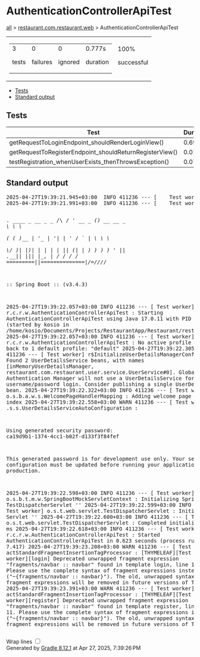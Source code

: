 <!DOCTYPE html>
<html>
<head>
<meta http-equiv="Content-Type" content="text/html; charset=utf-8"/>
<meta http-equiv="x-ua-compatible" content="IE=edge"/>
<title>Test results - AuthenticationControllerApiTest</title>
<link href="../css/base-style.css" rel="stylesheet" type="text/css"/>
<link href="../css/style.css" rel="stylesheet" type="text/css"/>
<script src="../js/report.js" type="text/javascript"></script>
</head>
<body>
<div id="content">
<h1>AuthenticationControllerApiTest</h1>
<div class="breadcrumbs">
<a href="../index.md">all</a> &gt;
<a href="../packages/restaurant.com.restaurant.web.md">restaurant.com.restaurant.web</a> &gt; AuthenticationControllerApiTest</div>
<div id="summary">
<table>
<tr>
<td>
<div class="summaryGroup">
<table>
<tr>
<td>
<div class="infoBox" id="tests">
<div class="counter">3</div>
<p>tests</p>
</div>
</td>
<td>
<div class="infoBox" id="failures">
<div class="counter">0</div>
<p>failures</p>
</div>
</td>
<td>
<div class="infoBox" id="ignored">
<div class="counter">0</div>
<p>ignored</p>
</div>
</td>
<td>
<div class="infoBox" id="duration">
<div class="counter">0.777s</div>
<p>duration</p>
</div>
</td>
</tr>
</table>
</div>
</td>
<td>
<div class="infoBox success" id="successRate">
<div class="percent">100%</div>
<p>successful</p>
</div>
</td>
</tr>
</table>
</div>
<div id="tabs">
<ul class="tabLinks">
<li>
<a href="#tab0">Tests</a>
</li>
<li>
<a href="#tab1">Standard output</a>
</li>
</ul>
<div id="tab0" class="tab">
<h2>Tests</h2>
<table>
<thead>
<tr>
<th>Test</th>
<th>Duration</th>
<th>Result</th>
</tr>
</thead>
<tr>
<td class="success">getRequestToLoginEndpoint_shouldRenderLoginView()</td>
<td class="success">0.691s</td>
<td class="success">passed</td>
</tr>
<tr>
<td class="success">getRequestToRegisterEndpoint_shouldReturnRegisterView()</td>
<td class="success">0.015s</td>
<td class="success">passed</td>
</tr>
<tr>
<td class="success">testRegistration_whenUserExists_thenThrowsException()</td>
<td class="success">0.071s</td>
<td class="success">passed</td>
</tr>
</table>
</div>
<div id="tab1" class="tab">
<h2>Standard output</h2>
<span class="code">
<pre>2025-04-27T19:39:21.945+03:00  INFO 411236 --- [    Test worker] t.c.s.AnnotationConfigContextLoaderUtils : Could not detect default configuration classes for test class [restaurant.com.restaurant.web.AuthenticationControllerApiTest]: AuthenticationControllerApiTest does not declare any static, non-private, non-final, nested classes annotated with @Configuration.
2025-04-27T19:39:21.991+03:00  INFO 411236 --- [    Test worker] .b.t.c.SpringBootTestContextBootstrapper : Found @SpringBootConfiguration restaurant.com.restaurant.RestaurantApplication for test class restaurant.com.restaurant.web.AuthenticationControllerApiTest

  .   ____          _            __ _ _
 /\\ / ___'_ __ _ _(_)_ __  __ _ \ \ \ \
( ( )\___ | '_ | '_| | '_ \/ _` | \ \ \ \
 \\/  ___)| |_)| | | | | || (_| |  ) ) ) )
  '  |____| .__|_| |_|_| |_\__, | / / / /
 =========|_|==============|___/=/_/_/_/

 :: Spring Boot ::                (v3.4.3)

2025-04-27T19:39:22.057+03:00  INFO 411236 --- [    Test worker] r.c.r.w.AuthenticationControllerApiTest  : Starting AuthenticationControllerApiTest using Java 17.0.11 with PID 411236 (started by kosio in /home/kosio/Documents/Projects/RestaurantApp/Restaurant/restaurant)
2025-04-27T19:39:22.057+03:00  INFO 411236 --- [    Test worker] r.c.r.w.AuthenticationControllerApiTest  : No active profile set, falling back to 1 default profile: &quot;default&quot;
2025-04-27T19:39:22.305+03:00  WARN 411236 --- [    Test worker] r$InitializeUserDetailsManagerConfigurer : Found 2 UserDetailsService beans, with names [inMemoryUserDetailsManager, restaurant.com.restaurant.user.service.UserService#0]. Global Authentication Manager will not use a UserDetailsService for username/password login. Consider publishing a single UserDetailsService bean.
2025-04-27T19:39:22.322+03:00  INFO 411236 --- [    Test worker] o.s.b.a.w.s.WelcomePageHandlerMapping    : Adding welcome page template: index
2025-04-27T19:39:22.558+03:00  WARN 411236 --- [    Test worker] .s.s.UserDetailsServiceAutoConfiguration : 

Using generated security password: ca19d9b1-1374-4cc1-b02f-d133f3f84fef

This generated password is for development use only. Your security configuration must be updated before running your application in production.

2025-04-27T19:39:22.598+03:00  INFO 411236 --- [    Test worker] o.s.b.t.m.w.SpringBootMockServletContext : Initializing Spring TestDispatcherServlet ''
2025-04-27T19:39:22.599+03:00  INFO 411236 --- [    Test worker] o.s.t.web.servlet.TestDispatcherServlet  : Initializing Servlet ''
2025-04-27T19:39:22.600+03:00  INFO 411236 --- [    Test worker] o.s.t.web.servlet.TestDispatcherServlet  : Completed initialization in 1 ms
2025-04-27T19:39:22.618+03:00  INFO 411236 --- [    Test worker] r.c.r.w.AuthenticationControllerApiTest  : Started AuthenticationControllerApiTest in 0.623 seconds (process running for 7.417)
2025-04-27T19:39:23.208+03:00  WARN 411236 --- [    Test worker] actStandardFragmentInsertionTagProcessor : [THYMELEAF][Test worker][login] Deprecated unwrapped fragment expression &quot;fragments/navbar :: navbar&quot; found in template login, line 12, col 15. Please use the complete syntax of fragment expressions instead (&quot;~{fragments/navbar :: navbar}&quot;). The old, unwrapped syntax for fragment expressions will be removed in future versions of Thymeleaf.
2025-04-27T19:39:23.391+03:00  WARN 411236 --- [    Test worker] actStandardFragmentInsertionTagProcessor : [THYMELEAF][Test worker][register] Deprecated unwrapped fragment expression &quot;fragments/navbar :: navbar&quot; found in template register, line 12, col 11. Please use the complete syntax of fragment expressions instead (&quot;~{fragments/navbar :: navbar}&quot;). The old, unwrapped syntax for fragment expressions will be removed in future versions of Thymeleaf.
</pre>
</span>
</div>
</div>
<div id="footer">
<p>
<div>
<label class="hidden" id="label-for-line-wrapping-toggle" for="line-wrapping-toggle">Wrap lines
<input id="line-wrapping-toggle" type="checkbox" autocomplete="off"/>
</label>
</div>Generated by 
<a href="http://www.gradle.org">Gradle 8.12.1</a> at Apr 27, 2025, 7:39:26 PM</p>
</div>
</div>
</body>
</html>
